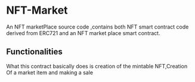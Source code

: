 # NFT-Market
An NFT marketPlace source code ,contains both NFT smart contract code derived from ERC721 and an NFT market place smart contract.

## Functionalities
What this contract basically does is creation of the mintable NFT,Creation Of a market item and making a sale
